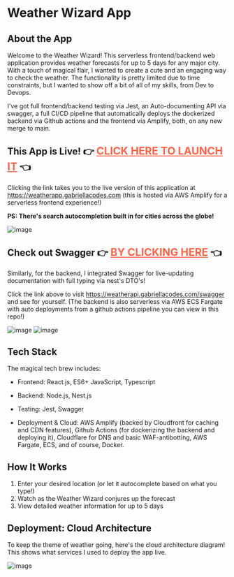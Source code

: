# Weather Wizard App

## About the App

Welcome to the Weather Wizard! This serverless frontend/backend web application provides weather forecasts for up to 5 days for any major city. With a touch of magical flair, I wanted to create a cute and an engaging way to check the weather. The functionality is pretty limited due to time constraints, but I wanted to show off a bit of all of my skills, from Dev to Devops.

I've got full frontend/backend testing via Jest, an Auto-documenting API via swagger, a full CI/CD pipeline that automatically deploys the dockerized backend via Github actions and the frontend via Amplify, both, on any new merge to main.

## This App is Live! 👉 <a href="https://weatherapp.gabriellacodes.com" style="font-size: 24px; color: #ff6347;">CLICK HERE TO LAUNCH IT</a> 👈

Clicking the link takes you to the live version of this application at https://weatherapp.gabriellacodes.com (this is hosted via AWS Amplify for a serverless frontend experience!)

**PS: There's search autocompletion built in for cities across the globe!**

![image](https://github.com/gaschecher/weather-app/assets/114196510/97c971ae-1027-4638-bec3-501e00ed9451)


## Check out Swagger 👉 <a href="https://weatherapi.gabriellacodes.com/swagger" style="font-size: 24px; color: #ff6347;">BY CLICKING HERE</a> 👈

Similarly, for the backend, I integrated Swagger for live-updating documentation with full typing via nest's DTO's!

 Click the link above to visit https://weatherapi.gabriellacodes.com/swagger and see for yourself. (The backend is also serverless via AWS ECS Fargate with auto deployments from a github actions pipeline you can view in this repo!)

![image](https://github.com/gaschecher/weather-app/assets/114196510/a69b32d5-d9fd-4b8e-9ce7-279923b482df)
![image](https://github.com/gaschecher/weather-app/assets/114196510/2e427267-3094-4be3-a7cf-d7c0241c1ff9)



## Tech Stack

The magical tech brew includes:
- Frontend: React.js, ES6+ JavaScript, Typescript
- Backend: Node.js, Nest.js
- Testing: Jest, Swagger

- Deployment & Cloud: AWS Amplify (backed by Cloudfront for caching and CDN features), Github Actions (for dockerizing the backend and deploying it), Cloudflare for DNS and basic WAF-antibotting, AWS Fargate, ECS, and of course, Docker.

## How It Works

1. Enter your desired location (or let it autocomplete based on what you type!)
2. Watch as the Weather Wizard conjures up the forecast
3. View detailed weather information for up to 5 days


## Deployment: Cloud Architecture

To keep the theme of weather going, here's the cloud architecture diagram!
This shows what services I used to deploy the app live.

![image](https://github.com/gaschecher/weather-app/assets/114196510/0e51f1eb-c4de-498e-bda6-801fb7b7eb29)

